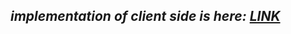 ## _**implementation of client side is here:**_ _**[LINK](https://github.com/sb-dor/State-Management-in-Flutter/tree/master/lib/socket_io_learning)**_
